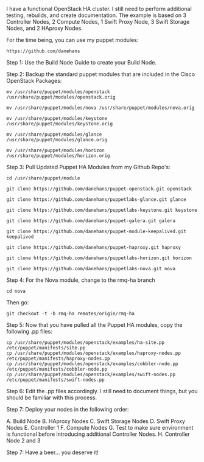 I have a functional OpenStack HA cluster.  I still need to perform additional testing, rebuilds, and create documentation.  The example is based on 3 Controller Nodes, 2 Compute Nodes, 1 Swift Proxy Node, 3 Swift Storage Nodes, and 2 HAproxy Nodes.

For the time being, you can use my puppet modules:

    https://github.com/danehans

Step 1: Use the Build Node Guide to create your Build Node.  

Step 2: Backup the standard puppet modules that are included in the Cisco OpenStack Packages:

    mv /usr/share/puppet/modules/openstack /usr/share/puppet/modules/openstack.orig
    
    mv /usr/share/puppet/modules/nova /usr/share/puppet/modules/nova.orig
  
    mv /usr/share/puppet/modules/keystone /usr/share/puppet/modules/keystone.orig
  
    mv /usr/share/puppet/modules/glance /usr/share/puppet/modules/glance.orig
  
    mv /usr/share/puppet/modules/horizon /usr/share/puppet/modules/horizon.orig

Step 3: Pull Updated Puppet HA Modules from my Github Repo's:

    cd /usr/share/puppet/module
  
    git clone https://github.com/danehans/puppet-openstack.git openstack
  
    git clone https://github.com/danehans/puppetlabs-glance.git glance
  
    git clone https://github.com/danehans/puppetlabs-keystone.git keystone
  
    git clone https://github.com/danehans/puppet-galera.git galera
  
    git clone https://github.com/danehans/puppet-module-keepalived.git keepalived
  
    git clone https://github.com/danehans/puppet-haproxy.git haproxy
  
    git clone https://github.com/danehans/puppetlabs-horizon.git horizon
  
    git clone https://github.com/danehans/puppetlabs-nova.git nova

Step 4: For the Nova module, change to the rmq-ha branch

    cd nova

Then go:

    git checkout -t -b rmq-ha remotes/origin/rmq-ha
 
Step 5: Now that you have pulled all the Puppet HA modules, copy the following .pp files:
 
    cp /usr/share/puppet/modules/openstack/examples/ha-site.pp /etc/puppet/manifests/site.pp    
    cp /usr/share/puppet/modules/openstack/examples/haproxy-nodes.pp /etc/puppet/manifests/haproxy-nodes.pp
    cp /usr/share/puppet/modules/openstack/examples/cobbler-node.pp /etc/puppet/manifests/cobbler-node.pp
    cp /usr/share/puppet/modules/openstack/examples/swift-nodes.pp /etc/puppet/manifests/swift-nodes.pp

Step 6: Edit the .pp files accordingly.  I still need to document things, but you should be familiar with this process.

Step 7: Deploy your nodes in the following order:

 A. Build Node
 B. HAproxy Nodes
 C. Swift Storage Nodes
 D. Swift Proxy Nodes
 E. Controller 1
 F. Compute Nodes
 G. Test to make sure environment is functional before introducing additional Controller Nodes.
 H. Controller Node 2 and 3
 
Step 7: Have a beer... you deserve it! 
 
